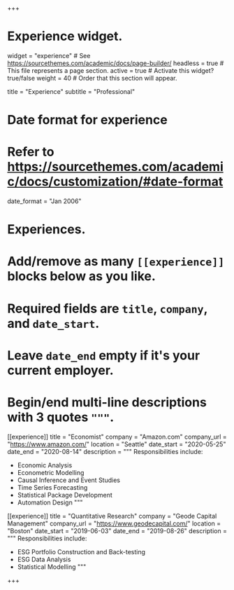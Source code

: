 +++
# Experience widget.
widget = "experience"  # See https://sourcethemes.com/academic/docs/page-builder/
headless = true  # This file represents a page section.
active = true  # Activate this widget? true/false
weight = 40  # Order that this section will appear.

title = "Experience"
subtitle = "Professional"

# Date format for experience
#   Refer to https://sourcethemes.com/academic/docs/customization/#date-format
date_format = "Jan 2006"

# Experiences.
#   Add/remove as many `[[experience]]` blocks below as you like.
#   Required fields are `title`, `company`, and `date_start`.
#   Leave `date_end` empty if it's your current employer.
#   Begin/end multi-line descriptions with 3 quotes `"""`.
[[experience]]
  title = "Economist"
  company = "Amazon.com"
  company_url = "https://www.amazon.com/"
  location = "Seattle"
  date_start = "2020-05-25"
  date_end = "2020-08-14"
  description = """
  Responsibilities include:
  
  * Economic Analysis
  * Econometric Modelling
  * Causal Inference and Event Studies
  * Time Series Forecasting
  * Statistical Package Development
  * Automation Design
  """

[[experience]]
  title = "Quantitative Research"
  company = "Geode Capital Management"
  company_url = "https://www.geodecapital.com/"
  location = "Boston"
  date_start = "2019-06-03"
  date_end = "2019-08-26"
  description = """
  Responsibilities include:
  
  * ESG Portfolio Construction and Back-testing
  * ESG Data Analysis
  * Statistical Modelling
  """
  
+++

